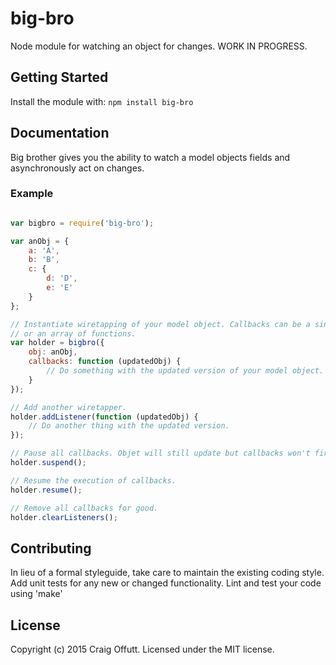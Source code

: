 # big-bro

Node module for watching an object for changes. WORK IN PROGRESS.

## Getting Started
Install the module with: `npm install big-bro`

## Documentation

Big brother gives you the ability to watch a model objects fields and asynchronously act on changes.

### Example

```javascript

var bigbro = require('big-bro');

var anObj = {
    a: 'A',
    b: 'B',
    c: {
        d: 'D',
        e: 'E'
    }
};

// Instantiate wiretapping of your model object. Callbacks can be a single function
// or an array of functions.
var holder = bigbro({
    obj: anObj,
    callbacks: function (updatedObj) {
        // Do something with the updated version of your model object.
    }
});

// Add another wiretapper.
holder.addListener(function (updatedObj) {
    // Do another thing with the updated version.
});

// Pause all callbacks. Objet will still update but callbacks won't fire.
holder.suspend();

// Resume the execution of callbacks.
holder.resume();

// Remove all callbacks for good.
holder.clearListeners();

```

## Contributing
In lieu of a formal styleguide, take care to maintain the existing coding style. Add unit tests for any new or changed functionality. Lint and test your code using 'make'

## License
Copyright (c) 2015 Craig Offutt. Licensed under the MIT license.
